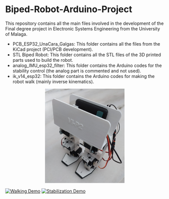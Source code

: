 # Biped-Robot-Arduino-Project
This repository contains all the main files involved in the development of the Final degree project in Electronic Systems Engineering from the University of Malaga.
- PCB_ESP32_UnaCara_Galgas: This folder contains all the files from the KiCad project (PCI/PCB development).
- STL Biped Robot: This folder contains all the STL files of the 3D printed parts used to build the robot.
- analog_IMU_esp32_filter: This folder contains the Arduino codes for the stability control (the analog part is commented and not used).
- ik_v14_esp32: This folder contains the Arduino codes for making the robot walk (mainly inverse kinematics).

<p align="center">
  <img src="Foto_robot.jpg" alt="hoto of the final prototype" width="50%">
</p>

[![Walking Demo](https://img.youtube.com/vi/9EZOrU6Eoao/mqdefault.jpg)](https://youtu.be/9EZOrU6Eoao)
[![Stabilization Demo](https://img.youtube.com/vi/RL2hidtPSPY/mqdefault.jpg)](https://youtu.be/RL2hidtPSPY)
